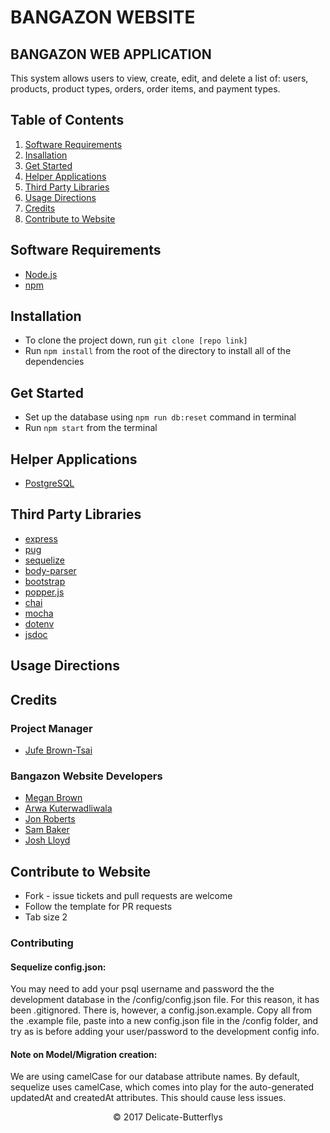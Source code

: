 # BANGAZON WEBSITE
## BANGAZON WEB APPLICATION

This system allows users to view, create, edit, and delete a list of: users, products, product types, orders, order items, and payment types.

## Table of Contents
1. [Software Requirements](#software-requirements)
1. [Insallation](#installation)
1. [Get Started](#get-started)
1. [Helper Applications](#helper-applications)
1. [Third Party Libraries](#third-party-libraries)
1. [Usage Directions](#usage-directions)
1. [Credits](#credits)
1. [Contribute to Website](#contribute-to-website)

## Software Requirements
- [Node.js](https://nodejs.org/en/)
- [npm](https://www.npmjs.com/)

## Installation
- To clone the project down, run  ```git clone [repo link]```
- Run ```npm install``` from the root of the directory to install all of the dependencies

## Get Started
- Set up the database using ```npm run db:reset``` command in terminal
- Run ```npm start``` from the terminal

## Helper Applications
- [PostgreSQL](http://www.postgresapp.com)

## Third Party Libraries
- [express](https://www.expressjs.com)
- [pug](https://www.pugjs.org)
- [sequelize](https://www.docs.sequelizejs.com)
- [body-parser](https://www.npmjs.com/package/body-parser)
- [bootstrap](https://www.getbootstrap.com)
- [popper.js](https://www.popperjs.org)
- [chai](https://www.chaijs.com)
- [mocha](https://www.mochajs.org)
- [dotenv](https://www.npmjs.com/package/dotenv)
- [jsdoc](https://www.usejsdoc.org)

## Usage Directions

## Credits
### Project Manager
- [Jufe Brown-Tsai](https://github.com/Jufebrown)

### Bangazon Website Developers
- [Megan Brown](https://github.com/megbrown)
- [Arwa Kuterwadliwala](https://github.com/Arwask)
- [Jon Roberts](https://github.com/thejonroberts)
- [Sam Baker](https://github.com/SamBDev)
- [Josh Lloyd](https://github.com/joshualloyd)

## Contribute to Website
- Fork - issue tickets and pull requests are welcome
- Follow the template for PR requests
- Tab size 2

### Contributing

#### Sequelize config.json:
You may need to add your psql username and password the the development database in the /config/config.json file.  For this reason, it has been .gitignored.  There is, however, a config.json.example. Copy all from the .example file, paste into a new config.json file in the /config folder, and try as is before adding your user/password to the development config info.

#### Note on Model/Migration creation:
We are using camelCase for our database attribute names.  By default, sequelize uses camelCase, which comes into play for the auto-generated updatedAt and createdAt attributes. This should cause less issues.

<p align="center">&copy; 2017 Delicate-Butterflys</p>